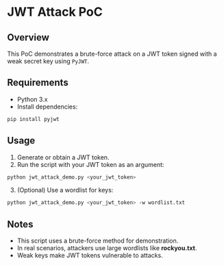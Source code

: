 # JWT Attack PoC

## Overview
This PoC demonstrates a brute-force attack on a JWT token signed with a weak secret key using `PyJWT`.

## Requirements
- Python 3.x
- Install dependencies:
```bash
pip install pyjwt
```

## Usage
1. Generate or obtain a JWT token.
2. Run the script with your JWT token as an argument:
```bash
python jwt_attack_demo.py <your_jwt_token>
```
3. (Optional) Use a wordlist for keys:
```bash
python jwt_attack_demo.py <your_jwt_token> -w wordlist.txt
```

## Notes
- This script uses a brute-force method for demonstration.
- In real scenarios, attackers use large wordlists like **rockyou.txt**.
- Weak keys make JWT tokens vulnerable to attacks.
